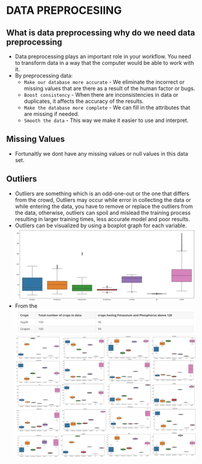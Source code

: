 # DATA PREPROCESIING
## What is data preprocessing why do we need data preprocessing
- Data preprocessing plays an important role in your workflow. You need to transform data in a way that the computer would be able to work with it.
- By preprocessing data:
    - `Make our database more accurate` -  We eliminate the incorrect or missing values that are there as a result of the human factor or bugs.
    - `Boost consistency` -  When there are inconsistencies in data or duplicates, it affects the accuracy of the results.
    - `Make the database more complete` - We can fill in the attributes that are missing if needed.
    - `Smooth the data` -  This way we make it easier to use and interpret.

## Missing Values 
- Fortunaltly we dont have any missing values or null values in this data set.

## Outliers
- Outliers are something which is an odd-one-out or the one that differs from the crowd, Outliers may occur while error in collecting the data or while entering the data, you have to remove or replace the outliers from the data, otherwise, outliers can spoil and mislead the training process resulting in larger training times,  less accurate model and poor results.
- Outliers can be visualized by using a boxplot graph for each variable.
![](2021-03-26-07-50-37.png)
- From the 
![](2021-03-26-09-34-02.png)
![](2021-03-29-11-36-24.png)